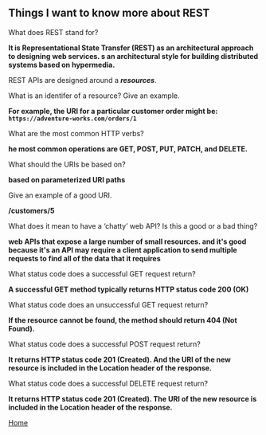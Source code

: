 ## Things I want to know more about REST 


What does REST stand for?

**It is Representational State Transfer (REST) as an architectural approach to designing web services.
s an architectural style for building distributed systems based on hypermedia.**


REST APIs are designed around a ***resources***.

What is an identifer of a resource? Give an example.

**For example, the URI for a particular customer order might be: `https://adventure-works.com/orders/1`**

What are the most common HTTP verbs?

**he most common operations are GET, POST, PUT, PATCH, and DELETE.**


What should the URIs be based on?

**based on parameterized URI paths**

Give an example of a good URI.

**/customers/5**

What does it mean to have a ‘chatty’ web API? Is this a good or a bad thing?

**web APIs that expose a large number of small resources. and it's good because it's an API may require a client application to send multiple requests to find all of the data that it requires**

What status code does a successful GET request return?
    
**A successful GET method typically returns HTTP status code 200 (OK)**    


What status code does an unsuccessful GET request return?

**If the resource cannot be found, the method should return 404 (Not Found).**

What status code does a successful POST request return?

**It returns HTTP status code 201 (Created). And the URI of the new resource is included in the Location header of the response.**


What status code does a successful DELETE request return?

**It returns HTTP status code 201 (Created). The URI of the new resource is included in the Location header of the response.**



[Home](README.md)